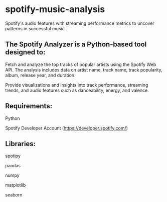 # spotify-music-analysis
Spotify's audio features with streaming performance metrics to uncover patterns in successful music.

## The Spotify Analyzer is a Python-based tool designed to:

Fetch and analyze the top tracks of popular artists using the Spotify Web API. The analysis includes data on artist name, track name, track popularity, album, release year, and duration.

Provide visualizations and insights into track performance, streaming trends, and audio features such as danceability, energy, and valence.

## Requirements:

Python

Spotify Developer Account (https://developer.spotify.com/)

## Libraries:

spotipy

pandas

numpy

matplotlib

seaborn

